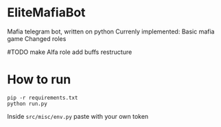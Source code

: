 # EliteMafiaBot
Mafia telegram bot, written on python
Currenly implemented:
  Basic mafia game 
  Changed roles

#TODO
make Alfa role
add buffs
restructure


# How to run
```
pip -r requirements.txt
python run.py
```
Inside ```src/misc/env.py``` paste with your own token
